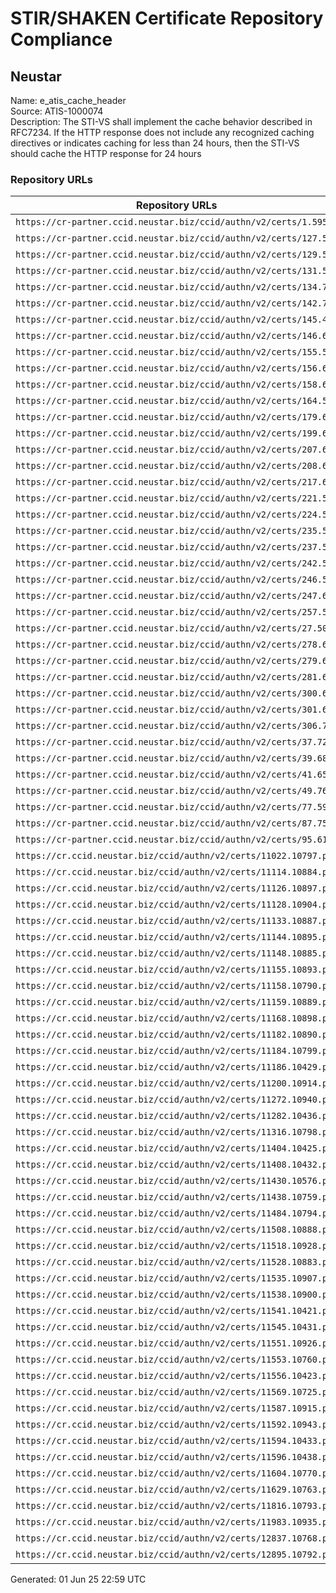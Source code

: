 # STIR/SHAKEN Certificate Repository Compliance

## Neustar

Name: e_atis_cache_header\
Source: ATIS-1000074\
Description: The STI-VS shall implement the cache behavior described in RFC7234. If the HTTP response does not include any recognized caching directives or indicates caching for less than 24 hours, then the STI-VS should cache the HTTP response for 24 hours
### Repository URLs

| Repository URLs | Not After |  Problems | Link |
|-----------------|-----------|-----------|------|
| `https://cr-partner.ccid.neustar.biz/ccid/authn/v2/certs/1.595` | 02&#160;Aug&#160;25&#160;18:32&#160;UTC | true | [view](../../REPOS/b7d95990d3ca654c441f36304d3fbb7d87f30522/README.md) |
| `https://cr-partner.ccid.neustar.biz/ccid/authn/v2/certs/127.552` | 30&#160;May&#160;25&#160;22:58&#160;UTC | true | [view](../../REPOS/46ef0c73a21b37be52e7d5670dc80c41596401c4/README.md) |
| `https://cr-partner.ccid.neustar.biz/ccid/authn/v2/certs/129.571` | 12&#160;Jul&#160;25&#160;18:18&#160;UTC | true | [view](../../REPOS/994c995f2b05d2a37bf55e870edff9238201dbba/README.md) |
| `https://cr-partner.ccid.neustar.biz/ccid/authn/v2/certs/131.543` | 23&#160;May&#160;25&#160;15:01&#160;UTC | true | [view](../../REPOS/777be7784c3a775cd4b672470fcd1e37555fd01c/README.md) |
| `https://cr-partner.ccid.neustar.biz/ccid/authn/v2/certs/134.736` | 07&#160;May&#160;26&#160;18:23&#160;UTC | true | [view](../../REPOS/ce96fd1e75e30cf68e29ed27df6044900b9b5153/README.md) |
| `https://cr-partner.ccid.neustar.biz/ccid/authn/v2/certs/142.735` | 05&#160;May&#160;26&#160;16:31&#160;UTC | true | [view](../../REPOS/4e89b32008c7c645f2fbdf7608378ecc15fe5ab3/README.md) |
| `https://cr-partner.ccid.neustar.biz/ccid/authn/v2/certs/145.485` | 18&#160;Apr&#160;26&#160;16:06&#160;UTC | true | [view](../../REPOS/cd704dd21b6685cb86a742042d79dbe49799bc94/README.md) |
| `https://cr-partner.ccid.neustar.biz/ccid/authn/v2/certs/146.614` | 18&#160;Oct&#160;25&#160;14:58&#160;UTC | true | [view](../../REPOS/01d75eb42dd53da1da74f205c572418419394897/README.md) |
| `https://cr-partner.ccid.neustar.biz/ccid/authn/v2/certs/155.518` | 27&#160;May&#160;26&#160;16:12&#160;UTC | true | [view](../../REPOS/df88e0a5ad63f4916d879edd5528609ac719f916/README.md) |
| `https://cr-partner.ccid.neustar.biz/ccid/authn/v2/certs/156.646` | 10&#160;Feb&#160;26&#160;15:37&#160;UTC | true | [view](../../REPOS/2d93c4cfff7346f79c9ddef9c239e14d32142d69/README.md) |
| `https://cr-partner.ccid.neustar.biz/ccid/authn/v2/certs/158.668` | 20&#160;Feb&#160;26&#160;20:28&#160;UTC | true | [view](../../REPOS/bb9e550e98f2e7a9e7cf895a1aaf797d050666f2/README.md) |
| `https://cr-partner.ccid.neustar.biz/ccid/authn/v2/certs/164.568` | 08&#160;Jul&#160;25&#160;14:51&#160;UTC | true | [view](../../REPOS/c9c9e3338d688a134eb5687a0b2c13435b449846/README.md) |
| `https://cr-partner.ccid.neustar.biz/ccid/authn/v2/certs/179.677` | 01&#160;Mar&#160;26&#160;05:14&#160;UTC | true | [view](../../REPOS/c8ff6e117f3bfb7cd7cf605c170cf6e0c77d512d/README.md) |
| `https://cr-partner.ccid.neustar.biz/ccid/authn/v2/certs/199.667` | 09&#160;Jan&#160;26&#160;17:23&#160;UTC | true | [view](../../REPOS/68e5a353d8e5f3516aceace8a54c7396cb6bd70c/README.md) |
| `https://cr-partner.ccid.neustar.biz/ccid/authn/v2/certs/207.661` | 12&#160;Feb&#160;26&#160;16:45&#160;UTC | true | [view](../../REPOS/262a240b5939ca488ac5a6d4d578de1b88a22a5f/README.md) |
| `https://cr-partner.ccid.neustar.biz/ccid/authn/v2/certs/208.628` | 21&#160;Jan&#160;26&#160;16:44&#160;UTC | true | [view](../../REPOS/e7ffcd3099e4df970354e67aec342f6ef6c73201/README.md) |
| `https://cr-partner.ccid.neustar.biz/ccid/authn/v2/certs/217.696` | 17&#160;Mar&#160;26&#160;14:20&#160;UTC | true | [view](../../REPOS/05bc83a4e4cce8ef90df2a78aca2cb0bb3b5ce15/README.md) |
| `https://cr-partner.ccid.neustar.biz/ccid/authn/v2/certs/221.573` | 16&#160;Jul&#160;25&#160;16:17&#160;UTC | true | [view](../../REPOS/0ae8cfbd32aa180c283a8bef85cf196bd15a1151/README.md) |
| `https://cr-partner.ccid.neustar.biz/ccid/authn/v2/certs/224.569` | 12&#160;Jul&#160;25&#160;18:11&#160;UTC | true | [view](../../REPOS/04354e240dcd8e3ff7da3a81359a66e9293c442e/README.md) |
| `https://cr-partner.ccid.neustar.biz/ccid/authn/v2/certs/235.513` | 24&#160;Apr&#160;26&#160;16:26&#160;UTC | true | [view](../../REPOS/d6057832899520c53cebe4306fc3844e77406d3c/README.md) |
| `https://cr-partner.ccid.neustar.biz/ccid/authn/v2/certs/237.564` | 03&#160;Jul&#160;25&#160;18:07&#160;UTC | true | [view](../../REPOS/82babfce768396d73c08ca84214f983da0b38e0a/README.md) |
| `https://cr-partner.ccid.neustar.biz/ccid/authn/v2/certs/242.559` | 04&#160;Jun&#160;25&#160;15:41&#160;UTC | true | [view](../../REPOS/5922177a5b006fc8c1a768914fc0e3baafae38c3/README.md) |
| `https://cr-partner.ccid.neustar.biz/ccid/authn/v2/certs/246.578` | 16&#160;Jul&#160;25&#160;15:39&#160;UTC | true | [view](../../REPOS/217112f1a19dbe4e49f47ed77bfd5127a5f8406c/README.md) |
| `https://cr-partner.ccid.neustar.biz/ccid/authn/v2/certs/247.685` | 11&#160;Mar&#160;26&#160;17:15&#160;UTC | true | [view](../../REPOS/3adfb47384288207de67396d7dd571ff0bc4213e/README.md) |
| `https://cr-partner.ccid.neustar.biz/ccid/authn/v2/certs/257.589` | 22&#160;Jul&#160;25&#160;16:07&#160;UTC | true | [view](../../REPOS/6b909eceb68fbdbc9685d7bdffb650f2d1ca5f7b/README.md) |
| `https://cr-partner.ccid.neustar.biz/ccid/authn/v2/certs/27.506` | 24&#160;Apr&#160;26&#160;15:06&#160;UTC | true | [view](../../REPOS/3c2a910aceaa6bd3053b4e7344d8e357f760b1df/README.md) |
| `https://cr-partner.ccid.neustar.biz/ccid/authn/v2/certs/278.621` | 14&#160;Nov&#160;25&#160;16:40&#160;UTC | true | [view](../../REPOS/ae951ac30d5e5e87fa1a6dd333ec78c6a59f08db/README.md) |
| `https://cr-partner.ccid.neustar.biz/ccid/authn/v2/certs/279.617` | 28&#160;Oct&#160;25&#160;20:01&#160;UTC | true | [view](../../REPOS/cd3bddc1865ffc3453bd3e3536c2638047dc0503/README.md) |
| `https://cr-partner.ccid.neustar.biz/ccid/authn/v2/certs/281.639` | 06&#160;Feb&#160;26&#160;19:15&#160;UTC | true | [view](../../REPOS/9f6fe1693cc5d4eac5c8b474917fdb5daff48526/README.md) |
| `https://cr-partner.ccid.neustar.biz/ccid/authn/v2/certs/300.641` | 06&#160;Feb&#160;26&#160;21:45&#160;UTC | true | [view](../../REPOS/dcfb5c1865982b3278fa40fddec167f8958286e4/README.md) |
| `https://cr-partner.ccid.neustar.biz/ccid/authn/v2/certs/301.642` | 07&#160;Feb&#160;26&#160;18:43&#160;UTC | true | [view](../../REPOS/d0acc28e660eeb162c1803a31f67f39137e42b55/README.md) |
| `https://cr-partner.ccid.neustar.biz/ccid/authn/v2/certs/306.703` | 28&#160;Mar&#160;26&#160;19:41&#160;UTC | true | [view](../../REPOS/1c3ddfef4dc0142852e6bcdc4ce3a4de26c9a240/README.md) |
| `https://cr-partner.ccid.neustar.biz/ccid/authn/v2/certs/37.721` | 18&#160;Apr&#160;26&#160;18:42&#160;UTC | true | [view](../../REPOS/7d71f51089059b03f9ec5ed7adaaac4a7a4afab0/README.md) |
| `https://cr-partner.ccid.neustar.biz/ccid/authn/v2/certs/39.688` | 11&#160;Mar&#160;26&#160;18:45&#160;UTC | true | [view](../../REPOS/458f18a03f3804e5a9e6ed9a973b065fd8d9d4cb/README.md) |
| `https://cr-partner.ccid.neustar.biz/ccid/authn/v2/certs/41.659` | 11&#160;Feb&#160;26&#160;20:15&#160;UTC | true | [view](../../REPOS/69fa47a0e8c4fe186e557993f080d366919c4f31/README.md) |
| `https://cr-partner.ccid.neustar.biz/ccid/authn/v2/certs/49.762` | 23&#160;May&#160;26&#160;13:42&#160;UTC | true | [view](../../REPOS/2be07b5258853aaac21f0db938d15fc4b4ced710/README.md) |
| `https://cr-partner.ccid.neustar.biz/ccid/authn/v2/certs/77.598` | 13&#160;Aug&#160;25&#160;19:36&#160;UTC | true | [view](../../REPOS/b7f9c5fbbc1e466eb7c5f57f83906314bc692fb5/README.md) |
| `https://cr-partner.ccid.neustar.biz/ccid/authn/v2/certs/87.752` | 15&#160;May&#160;26&#160;15:30&#160;UTC | true | [view](../../REPOS/615cb6f0213e771c8ff668850b0f9a5cc0b612c2/README.md) |
| `https://cr-partner.ccid.neustar.biz/ccid/authn/v2/certs/95.610` | 01&#160;Oct&#160;25&#160;14:51&#160;UTC | true | [view](../../REPOS/520c2993a433376681c681b36b98c21d62cc5c53/README.md) |
| `https://cr.ccid.neustar.biz/ccid/authn/v2/certs/11022.10797.pem` | 20&#160;Nov&#160;25&#160;18:09&#160;UTC | true | [view](../../REPOS/896dc05c9e4d531fe1846416f3b0a2bcc4c83d05/README.md) |
| `https://cr.ccid.neustar.biz/ccid/authn/v2/certs/11114.10884.pem` | 08&#160;Jan&#160;26&#160;21:39&#160;UTC | true | [view](../../REPOS/2b242dfd4d6292ffab296b966b01f316087cce9a/README.md) |
| `https://cr.ccid.neustar.biz/ccid/authn/v2/certs/11126.10897.pem` | 13&#160;Feb&#160;26&#160;17:44&#160;UTC | true | [view](../../REPOS/052875803c6f02aecf30b0f6282448f1f181b532/README.md) |
| `https://cr.ccid.neustar.biz/ccid/authn/v2/certs/11128.10904.pem` | 19&#160;Mar&#160;26&#160;15:02&#160;UTC | true | [view](../../REPOS/c7b8bbc77f0719a293f41a99ab8305835c6ef6d8/README.md) |
| `https://cr.ccid.neustar.biz/ccid/authn/v2/certs/11133.10887.pem` | 15&#160;Jan&#160;26&#160;15:01&#160;UTC | true | [view](../../REPOS/891650c274f9e3e5c6f25acda0f881d835e5a2df/README.md) |
| `https://cr.ccid.neustar.biz/ccid/authn/v2/certs/11144.10895.pem` | 09&#160;Feb&#160;26&#160;05:36&#160;UTC | true | [view](../../REPOS/d14c9344e158a9a18d443f616591c85e7400f319/README.md) |
| `https://cr.ccid.neustar.biz/ccid/authn/v2/certs/11148.10885.pem` | 09&#160;Jan&#160;26&#160;15:52&#160;UTC | true | [view](../../REPOS/fc152b337aa3c11193a0883f1bb4eebb1bf371c7/README.md) |
| `https://cr.ccid.neustar.biz/ccid/authn/v2/certs/11155.10893.pem` | 09&#160;Feb&#160;26&#160;04:30&#160;UTC | true | [view](../../REPOS/b6d24667b688614c448052aec76d75740ed450a5/README.md) |
| `https://cr.ccid.neustar.biz/ccid/authn/v2/certs/11158.10790.pem` | 23&#160;Oct&#160;25&#160;18:35&#160;UTC | true | [view](../../REPOS/ee04d3f1d0ec570cb7a357d0f1656183fb97301d/README.md) |
| `https://cr.ccid.neustar.biz/ccid/authn/v2/certs/11159.10889.pem` | 27&#160;Jan&#160;26&#160;16:47&#160;UTC | true | [view](../../REPOS/7a457bf508da75cba4589fd627e3a708ad75d941/README.md) |
| `https://cr.ccid.neustar.biz/ccid/authn/v2/certs/11168.10898.pem` | 09&#160;Feb&#160;26&#160;04:57&#160;UTC | true | [view](../../REPOS/031f847e05a2262c5800544ecdcdde16c65201af/README.md) |
| `https://cr.ccid.neustar.biz/ccid/authn/v2/certs/11182.10890.pem` | 28&#160;Jan&#160;26&#160;17:43&#160;UTC | true | [view](../../REPOS/365257fa3f16412177d9ba8de37528df1e89e47d/README.md) |
| `https://cr.ccid.neustar.biz/ccid/authn/v2/certs/11184.10799.pem` | 03&#160;Dec&#160;25&#160;17:58&#160;UTC | true | [view](../../REPOS/39458cadfa710f9142b164e4a26acabd73477f32/README.md) |
| `https://cr.ccid.neustar.biz/ccid/authn/v2/certs/11186.10429.pem` | 30&#160;Apr&#160;26&#160;16:00&#160;UTC | true | [view](../../REPOS/161ef4700c420124772a213238cb1629251d3848/README.md) |
| `https://cr.ccid.neustar.biz/ccid/authn/v2/certs/11200.10914.pem` | 27&#160;Mar&#160;26&#160;13:46&#160;UTC | true | [view](../../REPOS/bc3a20aa410b6b197b314e8fb2e3e22b9e1ca2bf/README.md) |
| `https://cr.ccid.neustar.biz/ccid/authn/v2/certs/11272.10940.pem` | 12&#160;May&#160;26&#160;18:35&#160;UTC | true | [view](../../REPOS/0804bf03e9a1dcff73c98c5d2accd9324deb1368/README.md) |
| `https://cr.ccid.neustar.biz/ccid/authn/v2/certs/11282.10436.pem` | 12&#160;May&#160;26&#160;18:22&#160;UTC | true | [view](../../REPOS/4e3b0af96386395d5c7fc4a64c179ee24fc22792/README.md) |
| `https://cr.ccid.neustar.biz/ccid/authn/v2/certs/11316.10798.pem` | 29&#160;Nov&#160;25&#160;16:31&#160;UTC | true | [view](../../REPOS/0381a741978a9b1861ee5a144f8a6bbbcf32bcf2/README.md) |
| `https://cr.ccid.neustar.biz/ccid/authn/v2/certs/11404.10425.pem` | 19&#160;Apr&#160;26&#160;03:25&#160;UTC | true | [view](../../REPOS/4628d7f080321b2a46317a5641a94515f9598035/README.md) |
| `https://cr.ccid.neustar.biz/ccid/authn/v2/certs/11408.10432.pem` | 16&#160;May&#160;26&#160;17:53&#160;UTC | true | [view](../../REPOS/fe9cfcb49a934f4e3e4b363ac9097625c0748c3c/README.md) |
| `https://cr.ccid.neustar.biz/ccid/authn/v2/certs/11430.10576.pem` | 01&#160;Jul&#160;25&#160;17:19&#160;UTC | true | [view](../../REPOS/b2ef6920b4be5cf8664db652ed5043ef2f5d314d/README.md) |
| `https://cr.ccid.neustar.biz/ccid/authn/v2/certs/11438.10759.pem` | 08&#160;Aug&#160;25&#160;16:33&#160;UTC | true | [view](../../REPOS/796a65ac537970a03295c0880fce86c50da48223/README.md) |
| `https://cr.ccid.neustar.biz/ccid/authn/v2/certs/11484.10794.pem` | 22&#160;Nov&#160;25&#160;22:21&#160;UTC | true | [view](../../REPOS/555084578d729e2e8ff3413e9a023b5c039ff1e1/README.md) |
| `https://cr.ccid.neustar.biz/ccid/authn/v2/certs/11508.10888.pem` | 21&#160;Jan&#160;26&#160;16:38&#160;UTC | true | [view](../../REPOS/353bbda9751ac55fc3b83c03218e4d0afd903bc3/README.md) |
| `https://cr.ccid.neustar.biz/ccid/authn/v2/certs/11518.10928.pem` | 28&#160;Apr&#160;26&#160;15:21&#160;UTC | true | [view](../../REPOS/5b4016a64fa55ceaaa3baa79857086515aecdda5/README.md) |
| `https://cr.ccid.neustar.biz/ccid/authn/v2/certs/11528.10883.pem` | 08&#160;Jan&#160;26&#160;15:36&#160;UTC | true | [view](../../REPOS/3b8371d5483eaf243d323e42f38f131003a5a116/README.md) |
| `https://cr.ccid.neustar.biz/ccid/authn/v2/certs/11535.10907.pem` | 20&#160;Mar&#160;26&#160;14:38&#160;UTC | true | [view](../../REPOS/506869f2a7ac0d8abbe31aa46cdb67aa86708246/README.md) |
| `https://cr.ccid.neustar.biz/ccid/authn/v2/certs/11538.10900.pem` | 04&#160;Mar&#160;26&#160;21:26&#160;UTC | true | [view](../../REPOS/2ff9ec77106717a0257d0f3fcbc1510d6b62a873/README.md) |
| `https://cr.ccid.neustar.biz/ccid/authn/v2/certs/11541.10421.pem` | 24&#160;Mar&#160;26&#160;14:10&#160;UTC | true | [view](../../REPOS/4dcbb76a7859e764e829981ab0d5eee1e040ee51/README.md) |
| `https://cr.ccid.neustar.biz/ccid/authn/v2/certs/11545.10431.pem` | 11&#160;May&#160;26&#160;14:56&#160;UTC | true | [view](../../REPOS/1da86a5e02c10cfd720328ad3a466b42f6c9dd98/README.md) |
| `https://cr.ccid.neustar.biz/ccid/authn/v2/certs/11551.10926.pem` | 18&#160;Apr&#160;26&#160;18:52&#160;UTC | true | [view](../../REPOS/0273ad6895b43dd0a5c42b35344b008d612922f1/README.md) |
| `https://cr.ccid.neustar.biz/ccid/authn/v2/certs/11553.10760.pem` | 13&#160;Aug&#160;25&#160;19:42&#160;UTC | true | [view](../../REPOS/48a324bfa4a2c8a581c894ffc60d829bb990cebc/README.md) |
| `https://cr.ccid.neustar.biz/ccid/authn/v2/certs/11556.10423.pem` | 25&#160;Mar&#160;26&#160;14:53&#160;UTC | true | [view](../../REPOS/d62c4f7e449f44e0688dfb9c6c2f99b68dd7ce52/README.md) |
| `https://cr.ccid.neustar.biz/ccid/authn/v2/certs/11569.10725.pem` | 18&#160;Jul&#160;25&#160;21:20&#160;UTC | true | [view](../../REPOS/5b2648af32fc459dd2debc801310e0b6e60bac9f/README.md) |
| `https://cr.ccid.neustar.biz/ccid/authn/v2/certs/11587.10915.pem` | 20&#160;Mar&#160;26&#160;18:02&#160;UTC | true | [view](../../REPOS/76b564e334d95965961859ed23ca16cfb8f759f8/README.md) |
| `https://cr.ccid.neustar.biz/ccid/authn/v2/certs/11592.10943.pem` | 15&#160;May&#160;26&#160;15:12&#160;UTC | true | [view](../../REPOS/ac07e3ed890ffdb4b7bbb1e5ec24c31a7fc45b55/README.md) |
| `https://cr.ccid.neustar.biz/ccid/authn/v2/certs/11594.10433.pem` | 14&#160;May&#160;26&#160;14:49&#160;UTC | true | [view](../../REPOS/02ce071b69316a6f41826d694c1d5c7eb1a61fc7/README.md) |
| `https://cr.ccid.neustar.biz/ccid/authn/v2/certs/11596.10438.pem` | 14&#160;May&#160;25&#160;15:29&#160;UTC | true | [view](../../REPOS/6d85760e86489812f0037172dd8a17d01aea5f92/README.md) |
| `https://cr.ccid.neustar.biz/ccid/authn/v2/certs/11604.10770.pem` | 14&#160;Oct&#160;25&#160;19:57&#160;UTC | true | [view](../../REPOS/43277742edbcddb3e3bf7c934748660ef27f4258/README.md) |
| `https://cr.ccid.neustar.biz/ccid/authn/v2/certs/11629.10763.pem` | 09&#160;Sep&#160;25&#160;19:39&#160;UTC | true | [view](../../REPOS/e925133978c43da16be52102c290a32b91673151/README.md) |
| `https://cr.ccid.neustar.biz/ccid/authn/v2/certs/11816.10793.pem` | 14&#160;Nov&#160;25&#160;13:37&#160;UTC | true | [view](../../REPOS/6f3f0ad1293f8ff462cfbad7eab1fd732867bf89/README.md) |
| `https://cr.ccid.neustar.biz/ccid/authn/v2/certs/11983.10935.pem` | 06&#160;May&#160;26&#160;16:17&#160;UTC | true | [view](../../REPOS/c4b9895b0e13192f8a9ee4ec99a8911038ab72b2/README.md) |
| `https://cr.ccid.neustar.biz/ccid/authn/v2/certs/12837.10768.pem` | 19&#160;Sep&#160;25&#160;14:08&#160;UTC | true | [view](../../REPOS/2654b92c328218ee72db2df45821077358a98367/README.md) |
| `https://cr.ccid.neustar.biz/ccid/authn/v2/certs/12895.10792.pem` | 11&#160;Nov&#160;25&#160;15:36&#160;UTC | true | [view](../../REPOS/329a3d2886780b838a7db33387a36242e9c2d4c1/README.md) |


Generated: 01 Jun 25 22:59 UTC